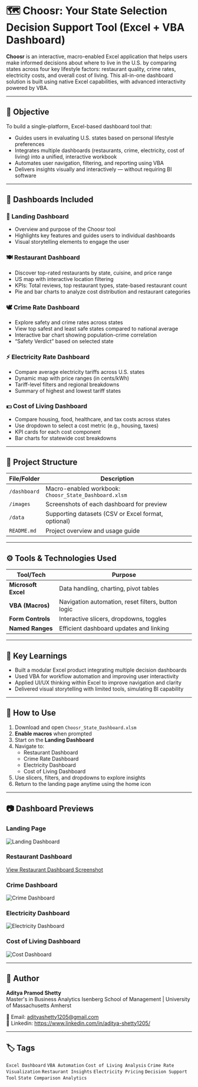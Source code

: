 # 🗺️ Choosr: Your State Selection Decision Support Tool (Excel + VBA Dashboard)

**Choosr** is an interactive, macro-enabled Excel application that helps users make informed decisions about where to live in the U.S. by comparing states across four key lifestyle factors: restaurant quality, crime rates, electricity costs, and overall cost of living. This all-in-one dashboard solution is built using native Excel capabilities, with advanced interactivity powered by VBA.

---

## 🎯 Objective

To build a single-platform, Excel-based dashboard tool that:

- Guides users in evaluating U.S. states based on personal lifestyle preferences
- Integrates multiple dashboards (restaurants, crime, electricity, cost of living) into a unified, interactive workbook
- Automates user navigation, filtering, and reporting using VBA
- Delivers insights visually and interactively — without requiring BI software

---

## 🧩 Dashboards Included

### 🔹 Landing Dashboard
- Overview and purpose of the Choosr tool
- Highlights key features and guides users to individual dashboards
- Visual storytelling elements to engage the user

### 🍽️ Restaurant Dashboard
- Discover top-rated restaurants by state, cuisine, and price range
- US map with interactive location filtering
- KPIs: Total reviews, top restaurant types, state-based restaurant count
- Pie and bar charts to analyze cost distribution and restaurant categories

### 🕊️ Crime Rate Dashboard
- Explore safety and crime rates across states
- View top safest and least safe states compared to national average
- Interactive bar chart showing population-crime correlation
- “Safety Verdict” based on selected state

### ⚡ Electricity Rate Dashboard
- Compare average electricity tariffs across U.S. states
- Dynamic map with price ranges (in cents/kWh)
- Tariff-level filters and regional breakdowns
- Summary of highest and lowest tariff states

### 💵 Cost of Living Dashboard
- Compare housing, food, healthcare, and tax costs across states
- Use dropdown to select a cost metric (e.g., housing, taxes)
- KPI cards for each cost component
- Bar charts for statewide cost breakdowns

---

## 📁 Project Structure

| File/Folder     | Description                                                        |
|-----------------|--------------------------------------------------------------------|
| `/dashboard`    | Macro-enabled workbook: `Choosr_State_Dashboard.xlsm`             |
| `/images`       | Screenshots of each dashboard for preview                         |
| `/data`         | Supporting datasets (CSV or Excel format, optional)               |
| `README.md`     | Project overview and usage guide                                   |

---

## ⚙️ Tools & Technologies Used

| Tool/Tech        | Purpose                                              |
|------------------|------------------------------------------------------|
| **Microsoft Excel** | Data handling, charting, pivot tables              |
| **VBA (Macros)**     | Navigation automation, reset filters, button logic |
| **Form Controls**    | Interactive slicers, dropdowns, toggles            |
| **Named Ranges**     | Efficient dashboard updates and linking            |

---

## 🧠 Key Learnings

- Built a modular Excel product integrating multiple decision dashboards
- Used VBA for workflow automation and improving user interactivity
- Applied UI/UX thinking within Excel to improve navigation and clarity
- Delivered visual storytelling with limited tools, simulating BI capability

---

## 🚀 How to Use

1. Download and open `Choosr_State_Dashboard.xlsm`
2. **Enable macros** when prompted
3. Start on the **Landing Dashboard**
4. Navigate to:
   - Restaurant Dashboard
   - Crime Rate Dashboard
   - Electricity Dashboard
   - Cost of Living Dashboard
5. Use slicers, filters, and dropdowns to explore insights
6. Return to the landing page anytime using the home icon

---

## 📷 Dashboard Previews

### Landing Page

![Landing Dashboard](images/Landing_Dashboard.png)

### Restaurant Dashboard
[View Restaurant Dashboard Screenshot](images/Restaurant_Dashboard.png)

### Crime Dashboard
![Crime Dashboard](images/crime_dashboard.png)

### Electricity Dashboard
![Electricity Dashboard](images/electricity_dashboard.png)

### Cost of Living Dashboard
![Cost Dashboard](images/cost_dashboard.png)

---

## 👤 Author

**Aditya Pramod Shetty**  
Master's in Business Analytics 
Isenberg School of Management | University of Massachusetts Amherst

📧 Email: adityashetty1205@gmail.com  
🔗 Linkedin: https://www.linkedin.com/in/aditya-shetty1205/

---

## 🏷️ Tags

`Excel Dashboard` `VBA Automation` `Cost of Living Analysis` `Crime Rate Visualization` `Restaurant Insights` `Electricity Pricing` `Decision Support Tool` `State Comparison Analytics`
